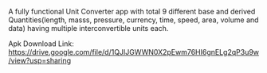 A fully functional Unit Converter app with total 9 different base and derived Quantities(length, masss, pressure, currency, time, speed, area, volume and data) having multiple interconvertible units each.

Apk Download Link: https://drive.google.com/file/d/1QJIJGWWN0X2pEwm76HI6gnELg2qP3u9w/view?usp=sharing
